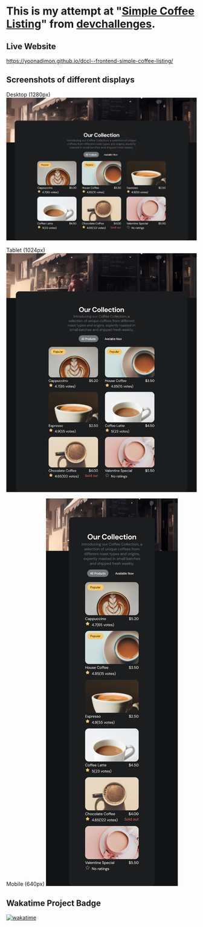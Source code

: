 # This is my attempt at "[Simple Coffee Listing](https://devchallenges.io/challenge/simple-coffee-listing)" from [devchallenges](https://devchallenges.io/).

## Live Website
https://yoonadimon.github.io/dccl--frontend-simple-coffee-listing/

## Screenshots of different displays

Desktop (1280px)
![](https://github.com/YoonadiMon/dccl--frontend-simple-coffee-listing/blob/main/SimpleCoffeeListing_DesktopView.png?raw=true)

Tablet (1024px)
![](https://github.com/YoonadiMon/dccl--frontend-simple-coffee-listing/blob/main/SimpleCoffeeListing_TabletView.png?raw=true)

Mobile (640px)
![](https://github.com/YoonadiMon/dccl--frontend-simple-coffee-listing/blob/main/SimpleCoffeeListing_MobileView.png?raw=true)

## Wakatime Project Badge
[![wakatime](https://wakatime.com/badge/user/018e0ede-5109-4231-a915-219f103a6ca7/project/659e9225-fa6d-46cf-915d-ec55bf13bac6.svg)](https://wakatime.com/badge/user/018e0ede-5109-4231-a915-219f103a6ca7/project/659e9225-fa6d-46cf-915d-ec55bf13bac6)
